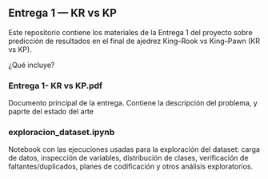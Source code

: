 ## Entrega 1 — KR vs KP

Este repositorio contiene los materiales de la Entrega 1 del proyecto sobre predicción de resultados en el final de ajedrez King–Rook vs King–Pawn (KR vs KP).

¿Qué incluye?

### Entrega 1- KR vs KP.pdf
Documento principal de la entrega. Contiene la descripción del problema, y paprte del estado del arte

### exploracion_dataset.ipynb
Notebook con las ejecuciones usadas para la exploración del dataset: carga de datos, inspección de variables, distribución de clases, verificación de faltantes/duplicados, planes de codificación y otros análisis exploratorios.